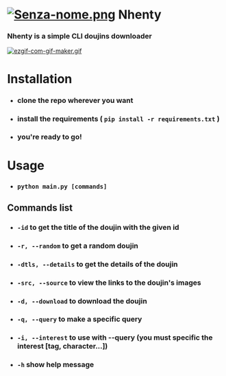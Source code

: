 
# [![Senza-nome.png](https://i.postimg.cc/ry3tc0rd/Senza-nome.png)](https://postimg.cc/Jt3h5hKm) Nhenty
### Nhenty is a simple CLI doujins downloader
[![ezgif-com-gif-maker.gif](https://i.postimg.cc/sxMZF8C8/ezgif-com-gif-maker.gif)](https://postimg.cc/hQqGT2jb)

# Installation
- ### clone the repo wherever you want
- ### install the requirements ( `pip install -r requirements.txt` )
- ### you're ready to go!

# Usage
- ### `python main.py [commands]`
## Commands list
- ### `-id` to get the title of the doujin with the given id
- ### `-r, --random` to get a random doujin
- ### `-dtls, --details` to get the details of the doujin
- ### `-src, --source` to view the links to the doujin's images
- ### `-d, --download` to download the doujin
- ### `-q, --query` to make a specific query
- ### `-i, --interest` to use with --query (you must specific the interest [tag, character...])
- ### `-h` show help message
